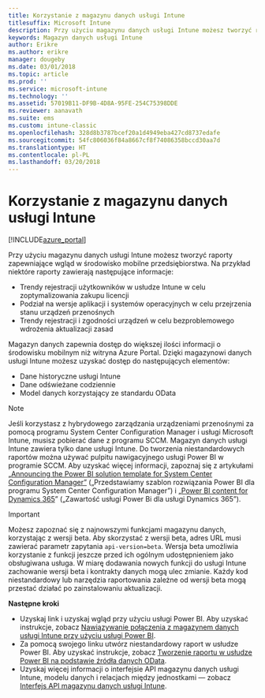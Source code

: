 ```yaml
---
title: Korzystanie z magazynu danych usługi Intune
titlesuffix: Microsoft Intune
description: Przy użyciu magazynu danych usługi Intune możesz tworzyć raporty zapewniające wgląd w środowisko mobilne przedsiębiorstwa.
keywords: Magazyn danych usługi Intune
author: Erikre
ms.author: erikre
manager: dougeby
ms.date: 03/01/2018
ms.topic: article
ms.prod: ''
ms.service: microsoft-intune
ms.technology: ''
ms.assetid: 57019B11-DF9B-4D8A-95FE-254C75398DDE
ms.reviewer: aanavath
ms.suite: ems
ms.custom: intune-classic
ms.openlocfilehash: 328d8b3787bcef20a1d4949eba427cd8737edafe
ms.sourcegitcommit: 54fc806036f84a8667cf8f74086358bccd30aa7d
ms.translationtype: HT
ms.contentlocale: pl-PL
ms.lasthandoff: 03/20/2018
---
```

# <a name="use-the-intune-data-warehouse"></a>Korzystanie z magazynu danych usługi Intune

[!INCLUDE[azure_portal](./includes/azure_portal.md)]

Przy użyciu magazynu danych usługi Intune możesz tworzyć raporty zapewniające wgląd w środowisko mobilne przedsiębiorstwa. Na przykład niektóre raporty zawierają następujące informacje:
-   Trendy rejestracji użytkowników w usłudze Intune w celu zoptymalizowania zakupu licencji
-   Podział na wersje aplikacji i systemów operacyjnych w celu przejrzenia stanu urządzeń przenośnych
-   Trendy rejestracji i zgodności urządzeń w celu bezproblemowego wdrożenia aktualizacji zasad

Magazyn danych zapewnia dostęp do większej ilości informacji o środowisku mobilnym niż witryna Azure Portal. Dzięki magazynowi danych usługi Intune możesz uzyskać dostęp do następujących elementów:

  -  Dane historyczne usługi Intune
  -  Dane odświeżane codziennie
  -  Model danych korzystający ze standardu OData

> [!Note]
> Jeśli korzystasz z hybrydowego zarządzania urządzeniami przenośnymi za pomocą programu System Center Configuration Manager i usługi Microsoft Intune, musisz pobierać dane z programu SCCM. Magazyn danych usługi Intune zawiera tylko dane usługi Intune. Do tworzenia niestandardowych raportów można używać pulpitu nawigacyjnego usługi Power BI w programie SCCM. Aby uzyskać więcej informacji, zapoznaj się z artykułami „[Announcing the Power BI solution template for System Center Configuration Manager”]( https://powerbi.microsoft.com/blog/sccm-solution-template) („Przedstawiamy szablon rozwiązania Power BI dla programu System Center Configuration Manager”) i „[Power BI content for Dynamics 365](https://docs.microsoft.com/dynamics365/unified-operations/dev-itpro/analytics/power-bi-home-page)” („Zawartość usługi Power Bi dla usługi Dynamics 365”).


> [!Important]  
> Możesz zapoznać się z najnowszymi funkcjami magazynu danych, korzystając z wersji beta. Aby skorzystać z wersji beta, adres URL musi zawierać parametr zapytania `api-version=beta`. Wersja beta umożliwia korzystanie z funkcji jeszcze przed ich ogólnym udostępnieniem jako obsługiwana usługa. W miarę dodawania nowych funkcji do usługi Intune zachowanie wersji beta i kontrakty danych mogą ulec zmianie. Każdy kod niestandardowy lub narzędzia raportowania zależne od wersji beta mogą przestać działać po zainstalowaniu aktualizacji.

**Następne kroki**

- Uzyskaj link i uzyskaj wgląd przy użyciu usługi Power BI. Aby uzyskać instrukcje, zobacz [Nawiązywanie połączenia z magazynem danych usługi Intune przy użyciu usługi Power BI](reports-proc-get-a-link-powerbi.md).
- Za pomocą swojego linku utwórz niestandardowy raport w usłudze Power BI. Aby uzyskać instrukcje, zobacz [Tworzenie raportu w usłudze Power BI na podstawie źródła danych OData](reports-proc-create-with-odata.md).
- Uzyskaj więcej informacji o interfejsie API magazynu danych usługi Intune, modelu danych i relacjach między jednostkami<!-- , and an example of creating a custom client to retrieve data,--> — zobacz [Interfejs API magazynu danych usługi Intune](reports-nav-intune-data-warehouse.md).